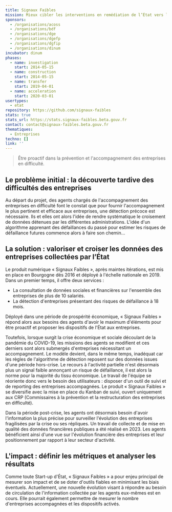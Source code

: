 ```yaml
---
title: Signaux Faibles
mission: Mieux cibler les interventions en remédiation de l’État vers les entreprises en difficulté
sponsors:
  - /organisations/acoss
  - /organisations/bdf
  - /organisations/dge
  - /organisations/dgefp
  - /organisations/dgfip
  - /organisations/dinum
incubator: dinum
phases:
  - name: investigation
    start: 2014-05-15
  - name: construction
    start: 2014-05-15
  - name: transfer
    start: 2019-04-01
  - name: acceleration
    start: 2020-03-01
usertypes:
  - etat
repository: https://github.com/signaux-faibles
stats: true
stats_url: https://stats.signaux-faibles.beta.gouv.fr
contact: contact@signaux-faibles.beta.gouv.fr
thematiques:
  - Entreprises
techno: []
link: ''
---
```

> Être proactif dans la prévention et l'accompagnement des entreprises en difficulté. 

## Le problème initial : la découverte tardive des difficultés des entreprises
Au départ du projet, des agents chargés de l'accompagnement des entreprises en difficulté font le constat que pour fournir l'accompagnement le plus pertinent et efficace aux entreprises, une détection précoce est nécessaire. 
Ils et elles ont alors l'idée de rendre systématique le croisement de données détenues par les différentes administrations. L'idée d'un algorithme apprenant des défaillances du passé pour estimer les risques de défaillance futures commence alors à faire son chemin...

## La solution : valoriser et croiser les données des entreprises collectées par l’État

Le produit numérique « Signaux Faibles », après maintes itérations, est mis en place en Bourgogne dès 2016 et déployé à l'échelle nationale en 2019. 
Dans un premier temps, il offre deux services : 
- La consultation de données sociales et financières sur l'ensemble des entreprises de plus de 10 salariés.
- La détection d'entreprises présentant des risques de défaillance à 18 mois. 

Déployé dans une période de prospérité économique, « Signaux Faibles » répond alors aux besoins des agents d'avoir le maximum d'éléments pour être proactif et proposer les dispositifs de l'État aux entreprises. 

Toutefois, lorsque surgit la crise économique et sociale découlant de la pandémie du COVID-19, les missions des agents se modifient et ces derniers sont alors submergés d'entreprises nécessitant un accompagnement. 
Le modèle devient, dans le même temps, inadéquat car les règles de l'algorithme de détection reposent sur des données issues d'une période hors-crise. Le recours à l'activité partielle n'est désormais plus un signal faible annonçant un risque de défaillance, il est alors la norme pour la majorité du tissu économique. 
Le travail de l'équipe se réoriente donc vers le besoin des utilisateurs : disposer d'un outil de suivi et de reporting des entreprises accompagnées. Le produit « Signaux Faibles » se diversifie avec la mise en place du Kanban de suivi, ouvert uniquement aux CRP (Commissaires à la prévention et la restructuration des entreprises en difficulté). 

Dans la période post-crise, les agents ont désormais besoin d'avoir l'information la plus précise pour surveiller l'évolution des entreprises fragilisées par la crise ou ses répliques. Un travail de collecte et de mise en qualité des données financières publiques a été réalisé en 2023. Les agents bénéficient ainsi d'une vue sur l'évolution financière des entreprises et leur positionnement par rapport à leur secteur d'activité. 

## L'impact : définir les métriques et analyser les résultats

Comme toute Start-up d'État, « Signaux Faibles » a pour enjeu principal de mesurer son impact et de se doter d'outils fiables en minimisant les biais éventuels. 
Actuellement, une nouvelle évolution visant à répondre au besoin de circulation de l'information collectée par les agents eux-mêmes est en cours. Elle pourrait également permettre de mesurer le nombre d'entreprises accompagnées et les dispositifs activés. 
